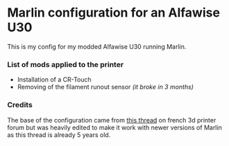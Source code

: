 # Marlin configuration for an Alfawise U30

This is my config for my modded Alfawise U30 running Marlin.

### List of mods applied to the printer

* Installation of a CR-Touch
* Removing of the filament runout sensor *(it broke in 3 months)*

### Credits

The base of the configuration came from [this thread](https://www.lesimprimantes3d.fr/forum/topic/22306-tuto-alfawise-u20x-u30-flasher-marlin-2x-firmware-alternatif) on french 3d printer forum but was heavily edited to make it work with newer versions of Marlin as this thread is already 5 years old.
